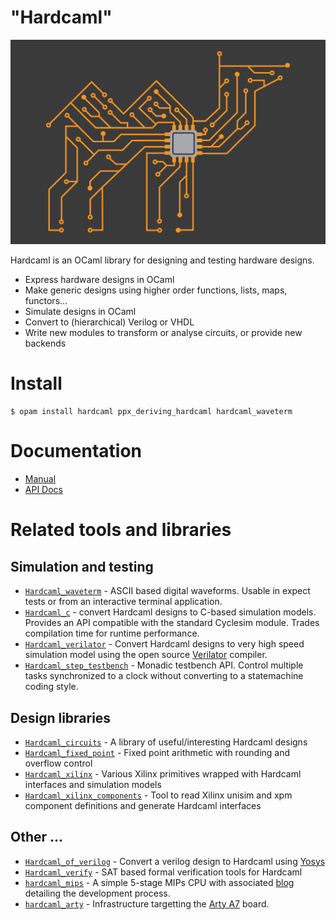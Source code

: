 "Hardcaml"
==========

![](docs/hardcaml.png)

Hardcaml is an OCaml library for designing and testing hardware designs.

* Express hardware designs in OCaml
* Make generic designs using higher order functions, lists, maps, functors...
* Simulate designs in OCaml
* Convert to (hierarchical) Verilog or VHDL
* Write new modules to transform or analyse circuits, or provide new backends

# Install

```
$ opam install hardcaml ppx_deriving_hardcaml hardcaml_waveterm
```

# Documentation

* [Manual](https://github.com/janestreet/hardcaml/blob/master/docs/index.mdx)
* [API Docs](https://v3.ocaml.org/p/hardcaml/v0.15.0/doc/Hardcaml/index.html)

# Related tools and libraries

## Simulation and testing

* [`Hardcaml_waveterm`](https://github.com/janestreet/hardcaml_waveterm) -
  ASCII based digital waveforms. Usable in expect tests or from an
  interactive terminal application.
* [`Hardcaml_c`](https://github.com/janestreet/hardcaml_c) - convert
  Hardcaml designs to C-based simulation models. Provides an API
  compatible with the standard Cyclesim module. Trades compilation
  time for runtime performance.
* [`Hardcaml_verilator`](https://github.com/janestreet/hardcaml_verilator) -
  Convert Hardcaml designs to very high speed simulation model using
  the open source [Verilator](https://www.veripool.org/verilator/) compiler.
* [`Hardcaml_step_testbench`](https://github.com/janestreet/hardcaml_step_testbench) -
  Monadic testbench API. Control multiple tasks synchronized to a
  clock without converting to a statemachine coding style.

## Design libraries

* [`Hardcaml_circuits`](https://github.com/janestreet/hardcaml_circuits) -
  A library of useful/interesting Hardcaml designs
* [`Hardcaml_fixed_point`](https://github.com/janestreet/hardcaml_fixed_point) -
  Fixed point arithmetic with rounding and overflow control
* [`Hardcaml_xilinx`](https://github.com/janestreet/hardcaml_xilinx) -
   Various Xilinx primitives wrapped with Hardcaml interfaces and
   simulation models
* [`Hardcaml_xilinx_components`](https://github.com/janestreet/hardcaml_xilinx_components) -
  Tool to read Xilinx unisim and xpm component definitions and
  generate Hardcaml interfaces

## Other ...

* [`Hardcaml_of_verilog`](https://github.com/janestreet/hardcaml_of_verilog) -
  Convert a verilog design to Hardcaml using [Yosys](https://yosyshq.net/yosys/)
* [`Hardcaml_verify`](https://github.com/janestreet/hardcaml_verify) -
  SAT based formal verification tools for Hardcaml
* [`hardcaml_mips`](https://github.com/askvortsov1/hardcaml-mips) - A
  simple 5-stage MIPs CPU with associated
  [blog](https://ceramichacker.com/blog/1-1x-hardcaml-mips-intro-what-and-why)
  detailing the development process.
* [`hardcaml_arty`](https://github.com/fyquah/hardcaml_arty) -
  Infrastructure targetting the [Arty
  A7](https://digilent.com/reference/programmable-logic/arty-a7/start)
  board.
